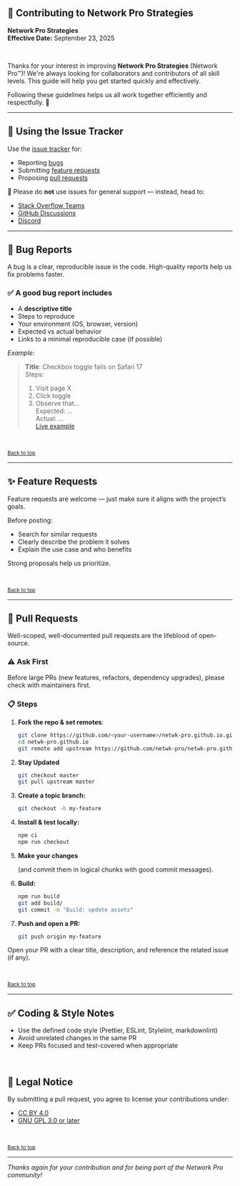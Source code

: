 <!-- =========================================================================
Copyright © 2025 Network Pro Strategies (Network Pro™)
SPDX-License-Identifier: CC-BY-4.0 OR GPL-3.0-or-later
This file is part of Network Pro.
========================================================================== -->

<section id="top">

# 🤝 Contributing to Network Pro Strategies

</section>

**Network Pro Strategies**  
**Effective Date:** September 23, 2025

&nbsp;

Thanks for your interest in improving **Network Pro Strategies** (Network Pro™)! We're always looking for collaborators and contributors of all skill levels. This guide will help you get started quickly and effectively.

Following these guidelines helps us all work together efficiently and respectfully. 🙌

---

## 🐛 Using the Issue Tracker

Use the [issue tracker](https://github.com/netwk-pro/netwk-pro.github.io/issues) for:

- Reporting [bugs](#bug-reports)
- Submitting [feature requests](#feature-requests)
- Proposing [pull requests](#pull-requests)

🚫 Please do **not** use issues for general support — instead, head to:

- [Stack Overflow Teams](https://stack.neteng.pro/)
- [GitHub Discussions](https://discuss.neteng.pro)
- [Discord](https://discord.neteng.pro)

---

<section id="bug-reports">

## 🐞 Bug Reports

A bug is a clear, reproducible issue in the code. High-quality reports help us fix problems faster.

### ✅ A good bug report includes

- A **descriptive title**
- Steps to reproduce
- Your environment (OS, browser, version)
- Expected vs actual behavior
- Links to a minimal reproducible case (if possible)

_Example_:

<!-- markdownlint-disable MD042 -->

> **Title**: Checkbox toggle fails on Safari 17  
> Steps:  
>
> 1. Visit page X  
> 2. Click toggle  
> 3. Observe that...  
> Expected: ...  
> Actual: ...  
> [Live example](#)

<!-- markdownlint-enable MD042 -->

</section>

&nbsp;

<sub>[Back to top](#top)</sub>

---

<section id="feature-requests">

## ✨ Feature Requests

Feature requests are welcome — just make sure it aligns with the project’s goals.

Before posting:

- Search for similar requests
- Clearly describe the problem it solves
- Explain the use case and who benefits

Strong proposals help us prioritize.

</section>

&nbsp;

<sub>[Back to top](#top)</sub>

---

<section id="pull-requests">

## 🔁 Pull Requests

Well-scoped, well-documented pull requests are the lifeblood of open-source.

### ⚠️ Ask First

Before large PRs (new features, refactors, dependency upgrades), please check with maintainers first.

### 📋 Steps

1. **Fork the repo & set remotes**:

   ```bash
   git clone https://github.com/<your-username>/netwk-pro.github.io.git
   cd netwk-pro.github.io
   git remote add upstream https://github.com/netwk-pro/netwk-pro.github.io.git
   ```

2. **Stay Updated**

   ```bash
   git checkout master
   git pull upstream master
   ```

3. **Create a topic branch:**

   ```bash
   git checkout -b my-feature
   ```

4. **Install & test locally:**

   ```bash
   npm ci
   npm run checkout
   ```

5. **Make your changes**

   (and commit them in logical chunks with good commit messages).

6. **Build:**

   ```bash
   npm run build
   git add build/
   git commit -m "Build: update assets"
   ```

7. **Push and open a PR:**

   ```bash
   git push origin my-feature
   ```

Open your PR with a clear title, description, and reference the related issue (if any).

</section>

&nbsp;

<sub>[Back to top](#top)</sub>

---

## ✅ Coding & Style Notes

- Use the defined code style (Prettier, ESLint, Stylelint, markdownlint)
- Avoid unrelated changes in the same PR
- Keep PRs focused and test-covered when appropriate

&nbsp;

## 🔐 Legal Notice

By submitting a pull request, you agree to license your contributions under:

- [CC BY 4.0](https://netwk.pro/license#cc-by)
- [GNU GPL 3.0 or later](https://netwk.pro/license#gnu-gpl)

&nbsp;

<sub>[Back to top](#top)</sub>

---

_Thanks again for your contribution and for being part of the Network Pro community!_
